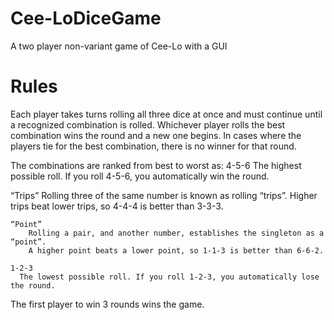 Cee-LoDiceGame
==============

A two player non-variant game of Cee-Lo with a GUI

Rules
==============
Each player takes turns rolling all three dice at once and must continue until a recognized combination is rolled.
Whichever player rolls the best combination wins the round and a new one begins. 
In cases where the players tie for the best combination, there is no winner for that round.

The combinations are ranked from best to worst as:
  4-5-6
    The highest possible roll. If you roll 4-5-6, you automatically win the round.
    
  “Trips”
    Rolling three of the same number is known as rolling “trips”.
    Higher trips beat lower trips, so 4-4-4 is better than 3-3-3.
    
	“Point”
		Rolling a pair, and another number, establishes the singleton as a “point”.
		A higher point beats a lower point, so 1-1-3 is better than 6-6-2.
							
	1-2-3
	  The lowest possible roll. If you roll 1-2-3, you automatically lose the round.

The first player to win 3 rounds wins the game.
